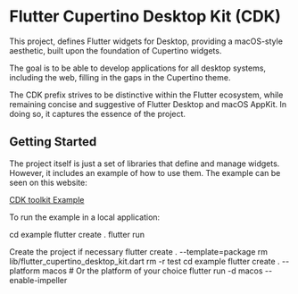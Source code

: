 # Flutter Cupertino Desktop Kit (CDK)

This project, defines Flutter widgets for Desktop, providing a macOS-style aesthetic, built upon the foundation of Cupertino widgets.

The goal is to be able to develop applications for all desktop systems, including the web, filling in the gaps in the Cupertino theme.

The CDK prefix strives to be distinctive within the Flutter ecosystem, while remaining concise and suggestive of Flutter Desktop and macOS AppKit. In doing so, it captures the essence of the project.

## Getting Started

The project itself is just a set of libraries that define and manage widgets. However, it includes an example of how to use them. The example can be seen on this website:

[CDK toolkit Example](https://optimisme.github.io/flutter_cupertino_desktop/gh-pages/example/)

To run the example in a local application:

cd example
flutter create .
flutter run

Create the project if necessary
flutter create . --template=package
rm lib/flutter_cupertino_desktop_kit.dart
rm -r test
cd example
flutter create . --platform macos # Or the platform of your choice
flutter run -d macos --enable-impeller